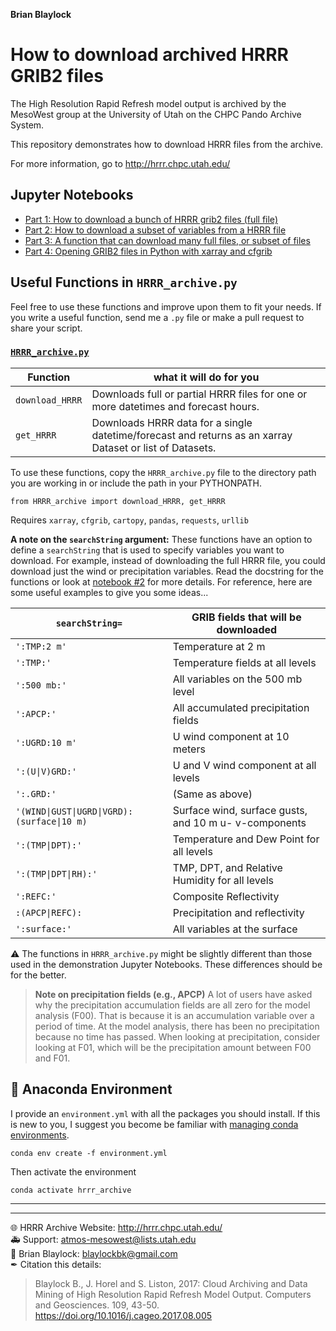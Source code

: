 **Brian Blaylock**  

# How to download archived HRRR GRIB2 files
The High Resolution Rapid Refresh model output is archived by the MesoWest group at the University of Utah on the
CHPC Pando Archive System.

This repository demonstrates how to download HRRR files from the archive.

For more information, go to http://hrrr.chpc.utah.edu/

## Jupyter Notebooks
- [Part 1: How to download a bunch of HRRR grib2 files (full file)](./notebooks/demo_download_hrrr_archive_part1.ipynb)
- [Part 2: How to download a subset of variables from a HRRR file](./notebooks/demo_download_hrrr_archive_part2.ipynb)
- [Part 3: A function that can download many full files, or subset of files](./notebooks/demo_download_hrrr_archive_part3.ipynb)
- [Part 4: Opening GRIB2 files in Python with xarray and cfgrib](./notebooks/demo_download_hrrr_archive_part4.ipynb)

## Useful Functions in `HRRR_archive.py`
Feel free to use these functions and improve upon them to fit your needs. If you write a useful function, send me a `.py` file or make a pull request to share your script.

### [`HRRR_archive.py`](./HRRR_archive.py)

|Function| what it will do for you
|--|--
|`download_HRRR`| Downloads full or partial HRRR files for one or more datetimes and forecast hours.  
|`get_HRRR` | Downloads HRRR data for a single datetime/forecast and returns as an xarray Dataset or list of Datasets.

To use these functions, copy the `HRRR_archive.py` file to the directory path you are working in or include the path in your PYTHONPATH.

    from HRRR_archive import download_HRRR, get_HRRR
    
Requires `xarray`, `cfgrib`, `cartopy`, `pandas`, `requests`, `urllib`

**A note on the `searchString` argument:** These functions have an option to define a `searchString` that is used to specify variables you want to download. For example, instead of downloading the full HRRR file, you could download just the wind or precipitation variables. Read the docstring for the functions or look at [notebook #2](./notebooks/demo_download_hrrr_archive_part2.ipynb) for more details. For reference, here are some useful examples to give you some ideas...


|`searchString=`| GRIB fields that will be downloaded
|--|--
|`':TMP:2 m'`      | Temperature at 2 m
|`':TMP:'`         | Temperature fields at all levels
|`':500 mb:'`      | All variables on the 500 mb level
|`':APCP:'`        | All accumulated precipitation fields
|`':UGRD:10 m'`   | U wind component at 10 meters
|`':(U\|V)GRD:'`    | U and V wind component at all levels
|`':.GRD:'`        | (Same as above)
|`'(WIND\|GUST\|UGRD\|VGRD):(surface\|10 m)`| Surface wind, surface gusts, and 10 m u- v-components
|`':(TMP\|DPT):'`   | Temperature and Dew Point for all levels
|`':(TMP\|DPT\|RH):'`| TMP, DPT, and Relative Humidity for all levels
|`':REFC:'`        | Composite Reflectivity
|`:(APCP\|REFC):`| Precipitation and reflectivity
|`':surface:'`     | All variables at the surface

⚠ The functions in `HRRR_archive.py` might be slightly different than those used in the demonstration Jupyter Notebooks. These differences should be for the better.

> **Note on precipitation fields (e.g., APCP)**
>A lot of users have asked why the precipitation accumulation fields are all zero for the model analysis (F00). That is because it is an accumulation variable over a period of time. At the model analysis, there has been no precipitation because no time has passed.
> When looking at precipitation, consider looking at F01, which will be the precipitation amount between F00 and F01.

## 🐍  Anaconda Environment
I provide an `environment.yml` with all the packages you should install. If this is new to you, I suggest you become be familiar with [managing conda environments](https://docs.conda.io/projects/conda/en/latest/user-guide/tasks/manage-environments.html).

    conda env create -f environment.yml

Then activate the environment

    conda activate hrrr_archive

---
---

🌐 HRRR Archive Website: http://hrrr.chpc.utah.edu/  
🚑 Support: atmos-mesowest@lists.utah.edu  
📧 Brian Blaylock: blaylockbk@gmail.com  
✒ Citation this details:
> Blaylock B., J. Horel and S. Liston, 2017: Cloud Archiving and Data Mining of High Resolution Rapid Refresh Model Output. Computers and Geosciences. 109, 43-50. https://doi.org/10.1016/j.cageo.2017.08.005

